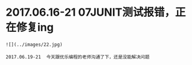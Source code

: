 # 2017.06.16-21 07JUNIT测试报错，正在修复ing
	![](../images/22.jpg)  
	
	2017.06.19-21  今天跟优乐编程的老师沟通了下，还是没能解决问题
